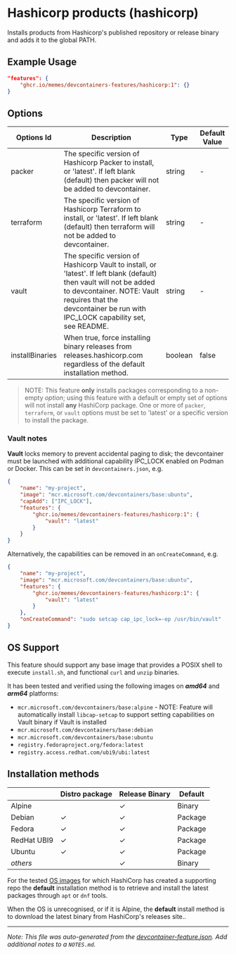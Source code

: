 
# Hashicorp products (hashicorp)

Installs products from Hashicorp's published repository or release binary and adds it to the global PATH.

## Example Usage

```json
"features": {
    "ghcr.io/memes/devcontainers-features/hashicorp:1": {}
}
```

## Options

| Options Id | Description | Type | Default Value |
|-----|-----|-----|-----|
| packer | The specific version of Hashicorp Packer to install, or 'latest'. If left blank (default) then packer will not be added to devcontainer. | string | - |
| terraform | The specific version of Hashicorp Terraform to install, or 'latest'. If left blank (default) then terraform will not be added to devcontainer. | string | - |
| vault | The specific version of Hashicorp Vault to install, or 'latest'. If left blank (default) then vault will not be added to devcontainer. NOTE: Vault requires that the devcontainer be run with IPC_LOCK capability set, see README. | string | - |
| installBinaries | When true, force installing binary releases from releases.hashicorp.com regardless of the default installation method. | boolean | false |

<!-- markdownlint-disable MD041 -->
> NOTE: This feature **only** installs packages corresponding to a non-empty *option*; using this feature with a default
> or empty set of options will not install **any** HashiCorp package. One or more of `packer`, `terraform`, or `vault`
> options must be set to 'latest' or a specific version to install the package.

### Vault notes

**Vault** locks memory to prevent accidental paging to disk; the devcontainer must be launched with additional
capability IPC_LOCK enabled on Podman or Docker. This can be set in `devcontainers.json`, e.g.

```json
{
    "name": "my-project",
    "image": "mcr.microsoft.com/devcontainers/base:ubuntu",
    "capAdd": ["IPC_LOCK"],
    "features": {
        "ghcr.io/memes/devcontainers-features/hashicorp:1": {
            "vault": "latest"
        }
    }
}
```

Alternatively, the capabilities can be removed in an `onCreateCommand`, e.g.

```json
{
    "name": "my-project",
    "image": "mcr.microsoft.com/devcontainers/base:ubuntu",
    "features": {
        "ghcr.io/memes/devcontainers-features/hashicorp:1": {
            "vault": "latest"
        }
    },
    "onCreateCommand": "sudo setcap cap_ipc_lock=-ep /usr/bin/vault"
}
```

## OS Support

This feature should support any base image that provides a POSIX shell to execute `install.sh`, and functional `curl`
and `unzip` binaries.

It has been tested and verified using the following images on ***amd64*** and ***arm64*** platforms:

* `mcr.microsoft.com/devcontainers/base:alpine` - NOTE: Feature will automatically install `libcap-setcap` to support
  setting capabilities on Vault binary if Vault is installed
* `mcr.microsoft.com/devcontainers/base:debian`
* `mcr.microsoft.com/devcontainers/base:ubuntu`
* `registry.fedoraproject.org/fedora:latest`
* `registry.access.redhat.com/ubi9/ubi:latest`

## Installation methods

| |Distro package|Release Binary|Default|
|-|----|--------------|-------|
|Alpine| | &check; | Binary |
|Debian| &check; | &check; | Package |
|Fedora| &check; | &check; | Package |
|RedHat UBI9| &check; | &check; | Package |
|Ubuntu| &check; | &check; | Package |
|*others*| | &check; | Binary |

For the tested [OS images](#os-support) for which HashiCorp has created a supporting repo the **default** installation
method is to retrieve and install the latest packages through `apt` or `dnf` tools.

When the OS is unrecognised, or if it is Alpine, the **default** install method is to download the latest binary from
HashiCorp's releases site..


---

_Note: This file was auto-generated from the [devcontainer-feature.json](https://github.com/memes/devcontainers-features/blob/main/src/hashicorp/devcontainer-feature.json).  Add additional notes to a `NOTES.md`._
